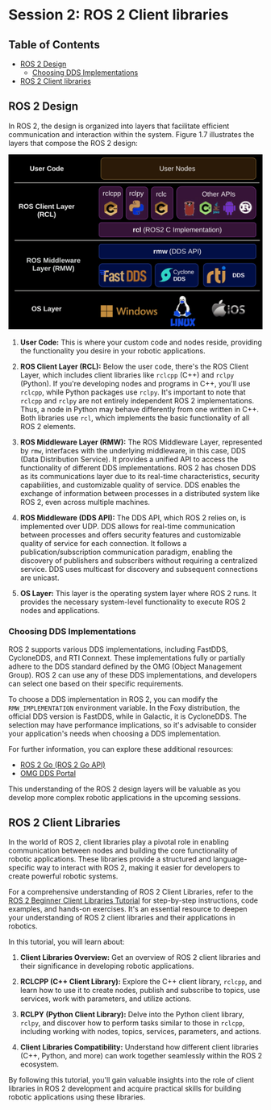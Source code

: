 # Session 2: ROS 2 Client libraries

## Table of Contents

- [ROS 2 Design](#ros-2-design)
  - [Choosing DDS Implementations](#choosing-dds-implementations)
- [ROS 2 Client libraries](#ros-2-client-libraries)

## ROS 2 Design

In ROS 2, the design is organized into layers that facilitate efficient communication and interaction within the system. Figure 1.7 illustrates the layers that compose the ROS 2 design:

![ROS 2 Layered Design](ros2_layered_design.png)

1. **User Code:** This is where your custom code and nodes reside, providing the functionality you desire in your robotic applications.

2. **ROS Client Layer (RCL):** Below the user code, there's the ROS Client Layer, which includes client libraries like `rclcpp` (C++) and `rclpy` (Python). If you're developing nodes and programs in C++, you'll use `rclcpp`, while Python packages use `rclpy`. It's important to note that `rclcpp` and `rclpy` are not entirely independent ROS 2 implementations. Thus, a node in Python may behave differently from one written in C++. Both libraries use `rcl`, which implements the basic functionality of all ROS 2 elements.

3. **ROS Middleware Layer (RMW):** The ROS Middleware Layer, represented by `rmw`, interfaces with the underlying middleware, in this case, DDS (Data Distribution Service). It provides a unified API to access the functionality of different DDS implementations. ROS 2 has chosen DDS as its communications layer due to its real-time characteristics, security capabilities, and customizable quality of service. DDS enables the exchange of information between processes in a distributed system like ROS 2, even across multiple machines.

4. **ROS Middleware (DDS API):** The DDS API, which ROS 2 relies on, is implemented over UDP. DDS allows for real-time communication between processes and offers security features and customizable quality of service for each connection. It follows a publication/subscription communication paradigm, enabling the discovery of publishers and subscribers without requiring a centralized service. DDS uses multicast for discovery and subsequent connections are unicast.

5. **OS Layer:** This layer is the operating system layer where ROS 2 runs. It provides the necessary system-level functionality to execute ROS 2 nodes and applications.

### Choosing DDS Implementations

ROS 2 supports various DDS implementations, including FastDDS, CycloneDDS, and RTI Connext. These implementations fully or partially adhere to the DDS standard defined by the OMG (Object Management Group). ROS 2 can use any of these DDS implementations, and developers can select one based on their specific requirements.

To choose a DDS implementation in ROS 2, you can modify the `RMW_IMPLEMENTATION` environment variable. In the Foxy distribution, the official DDS version is FastDDS, while in Galactic, it is CycloneDDS. The selection may have performance implications, so it's advisable to consider your application's needs when choosing a DDS implementation.

For further information, you can explore these additional resources:

- [ROS 2 Go (ROS 2 Go API)](https://github.com/tiiuae/rclgo)
- [OMG DDS Portal](https://www.omg.org/omg-dds-portal/)

This understanding of the ROS 2 design layers will be valuable as you develop more complex robotic applications in the upcoming sessions.

## ROS 2 Client Libraries

In the world of ROS 2, client libraries play a pivotal role in enabling communication between nodes and building the core functionality of robotic applications. These libraries provide a structured and language-specific way to interact with ROS 2, making it easier for developers to create powerful robotic systems.

For a comprehensive understanding of ROS 2 Client Libraries, refer to the [ROS 2 Beginner Client Libraries Tutorial](https://docs.ros.org/en/foxy/Tutorials/Beginner-Client-Libraries.html) for step-by-step instructions, code examples, and hands-on exercises. It's an essential resource to deepen your understanding of ROS 2 client libraries and their applications in robotics.

In this tutorial, you will learn about:

1. **Client Libraries Overview:** Get an overview of ROS 2 client libraries and their significance in developing robotic applications.

2. **RCLCPP (C++ Client Library):** Explore the C++ client library, `rclcpp`, and learn how to use it to create nodes, publish and subscribe to topics, use services, work with parameters, and utilize actions.

3. **RCLPY (Python Client Library):** Delve into the Python client library, `rclpy`, and discover how to perform tasks similar to those in `rclcpp`, including working with nodes, topics, services, parameters, and actions.

4. **Client Libraries Compatibility:** Understand how different client libraries (C++, Python, and more) can work together seamlessly within the ROS 2 ecosystem.

By following this tutorial, you'll gain valuable insights into the role of client libraries in ROS 2 development and acquire practical skills for building robotic applications using these libraries.
